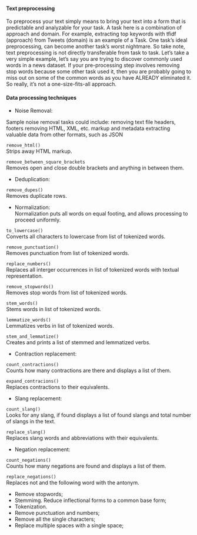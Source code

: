 #### Text preprocessing

To preprocess your text simply means to bring your text into a form that is predictable and analyzable for your task. A task here is a combination of approach and domain. For example, extracting top keywords with tfidf (approach) from Tweets (domain) is an example of a Task.
One task’s ideal preprocessing, can become another task’s worst nightmare. So take note, text preprocessing is not directly transferable from task to task. Let’s take a very simple example, let’s say you are trying to discover commonly used words in a news dataset. If your pre-processing step involves removing stop words because some other task used it, then you are probably going to miss out on some of the common words as you have ALREADY eliminated it. So really, it’s not a one-size-fits-all approach.




#### Data processing techniques

* Noise Removal:  

Sample noise removal tasks could include:
removing text file headers, footers
removing HTML, XML, etc. markup and metadata
extracting valuable data from other formats, such as JSON

```remove_html()```  
Strips away HTML markup.

```remove_between_square_brackets```  
Removes open and close double brackets and anything in between them.

* Deduplication:  

```remove_dupes()```  
Removes duplicate rows.


* Normalization:  
Normalization puts all words on equal footing, and allows processing to proceed uniformly.

```to_lowercase()```  
Converts all characters to lowercase from list of tokenized words.

```remove_punctuation()```  
Removes punctuation from list of tokenized words.

```replace_numbers()```  
Replaces all interger occurrences in list of tokenized words with textual representation.

```remove_stopwords()```  
Removes stop words from list of tokenized words.

```stem_words()```  
Stems words in list of tokenized words.

```lemmatize_words()```  
Lemmatizes verbs in list of tokenized words.

```stem_and_lemmatize()```  
Creates and prints a list of stemmed and lemmatized verbs.


* Contraction replacement:  

```count_contractions()```  
Counts how many contractions are there and displays a list of them.

```expand_contracions()```  
Replaces contractions to their equivalents.

* Slang replacement:  

```count_slang()```  
Looks for any slang, if found displays a list of found slangs and total number of slangs in the text. 

```replace_slang()```  
Replaces slang words and abbreviations with their equivalents.

* Negation replacement:  

```count_negations()```  
Counts how many negations are found and displays a list of them. 

```replace_negations()```  
Replaces not and the following word with the antonym.

* Remove stopwords;
* Stemmimg. Reduce inflectional forms to a common base form;
* Tokenization.
* Remove punctuation and numbers;
* Remove all the single characters;
* Replace multiple spaces with a single space;
